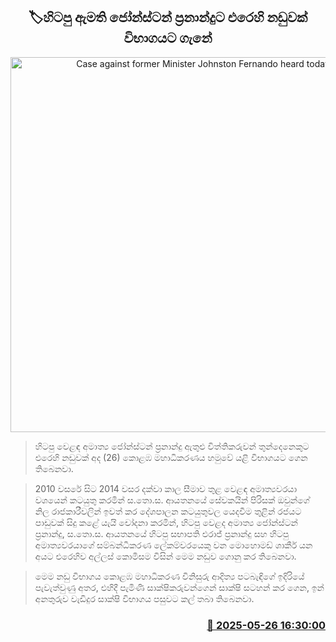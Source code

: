 <p align='center'><b><h2 align='center' title='Case against former Minister Johnston Fernando heard today'>🏷හිටපු ඇමති ජෝන්ස්ටන් ප්‍රනාන්දුට එරෙහි නඩුවක් විභාගයට ගැනේ</h2></b></p>
<p align='center'><img src='https://helakuru.sgp1.cdn.digitaloceanspaces.com/esana/images/lib/jons-archived.jpg' width='600' alt='Case against former Minister Johnston Fernando heard today'></p>

> හිටපු වෙළඳ අමාත්‍ය ජෝන්ස්ටන් ප්‍රනාන්දු ඇතුළු විත්තිකරුවන් තුන්දෙනෙකුට එරෙහි නඩුවක් අද (26) කොළඹ මහාධිකරණය හමුවේ යළි විභාගයට ගෙන තිබෙනවා.

> 2010 වසරේ සිට 2014 වසර දක්වා කාල සීමාව තුළ වෙළඳ අමාත්‍යවරයා වශයෙන් කටයුතු කරමින් ස.තො.ස. ආයතනයේ සේවකයින් පිරිසක් ඔවුන්ගේ නිල රාජකාරීවලින් ඉවත් කර දේශපාලන කටයුතුවල යෙදවීම තුළින් රජයට පාඩුවක් සිදු කළේ යැයි චෝදනා කරමින්, හිටපු වෙළද අමාත්‍ය ජෝන්ස්ටන් ප්‍රනාන්දු, ස.තො.ස. ආයතනයේ හිටපු සභාපති එරාජ් ප්‍රනාන්දු සහ හිටපු අමාත්‍යවරයාගේ සම්බන්ධීකරණ ලේකම්වරයෙකු වන මොහොමඩ් ශාකීර් යන අයට එරෙහිව අල්ලස් කොමිසම විසින් මෙම නඩුව ගොනු කර තිබෙනවා.

> මෙම නඩු විභාගය කොළඹ මහාධිකරණ විනිසුරු ආදිත්‍ය පටබැඳිගේ ඉදිරියේ පැවැත්වුණු අතර, එහිදී පැමිණි සාක්ෂිකරුවන්ගෙන් සාක්ෂි සටහන් කර ගෙන, ඉන් අනතුරුව වැඩිදුර සාක්ෂි විභාගය පසුවට කල් තබා තිබෙනවා.



<h3 align='right'><a href='https://www.helakuru.lk/esana/p/110442/'>📅 2025-05-26 16:30:00</a></h3>
